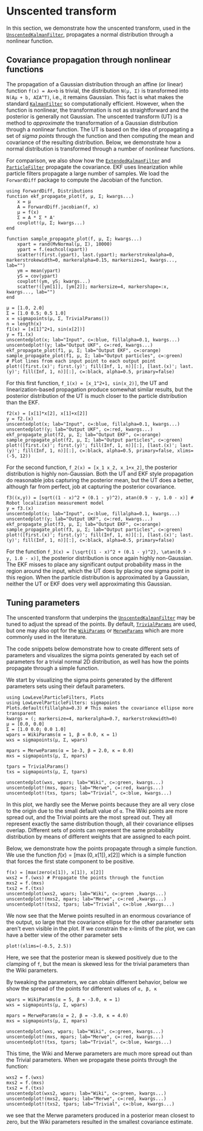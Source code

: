 # Unscented transform

In this section, we demonstrate how the unscented transform, used in the [`UnscentedKalmanFilter`](@ref), propagates a normal distribution through a nonlinear function. 




## Covariance propagation through nonlinear functions
The propagation of a Gaussian distribution through an affine (or linear) function ``f(x) = Ax+b`` is trivial, the distribution ``N(μ, Σ)`` is transformed into ``N(Aμ + b, AΣA^T)``, i.e., it remains Gaussian. This fact is what makes the standard [`KalmanFilter`](@ref) so computationally efficient. However, when the function is nonlinear, the transformation is not as straightforward and the posterior is generally not Gaussian. The unscented transform (UT) is a method to _approximate_ the transformation of a Gaussian distribution through a nonlinear function. The UT is based on the idea of propagating a set of _sigma points_ through the function and then computing the mean and covariance of the resulting distribution. Below, we demonstrate how a normal distribution is transformed through a number of nonlinear functions.

For comparison, we also show how the [`ExtendedKalmanFilter`](@ref) and [`ParticleFilter`](@ref) propagate the covariance. EKF uses linearization while particle filters propagate a large number of samples. We load the `ForwardDiff` package to compute the Jacobian of the function.

```@example UT
using ForwardDiff, Distributions
function ekf_propagate_plot(f, μ, Σ; kwargs...)
    x = μ
    A = ForwardDiff.jacobian(f, x)
    μ = f(x)
    Σ = A * Σ * A'
    covplot!(μ, Σ; kwargs...)
end

function sample_propagate_plot(f, μ, Σ; kwargs...)
    xpart = rand(MvNormal(μ, Σ), 10000)
    ypart = f.(eachcol(xpart))
    scatter!(first.(ypart), last.(ypart); markerstrokealpha=0, markerstrokewidth=0, markeralpha=0.15, markersize=1, kwargs..., lab="")
    ym = mean(ypart)
    yS = cov(ypart)
    covplot!(ym, yS; kwargs...)
    scatter!([ym[1]], [ym[2]]; markersize=4, markershape=:x, kwargs..., lab="")
end
```

```@example UT
μ = [1.0, 2.0]
Σ = [1.0 0.5; 0.5 1.0]
x = sigmapoints(μ, Σ, TrivialParams())
n = length(x)
f1(x) = [x[1]^2+1, sin(x[2])]
y = f1.(x)
unscentedplot(x; lab="Input", c=:blue, fillalpha=0.1, kwargs...)
unscentedplot!(y; lab="Output UKF", c=:red, kwargs...)
ekf_propagate_plot(f1, μ, Σ; lab="Output EKF", c=:orange)
sample_propagate_plot(f1, μ, Σ; lab="Output particles", c=:green)
# Plot lines from each input point to each output point
plot!([first.(x)'; first.(y)'; fill(Inf, 1, n)][:], [last.(x)'; last.(y)'; fill(Inf, 1, n)][:], c=:black, alpha=0.5, primary=false)
```
For this first function, ``f_1(x) = [x_1^2+1, sin(x_2)]``, the UT and linearization-based propagation produce somewhat similar results, but the posterior distribution of the UT is much closer to the particle distribution than the EKF.

```@example UT
f2(x) = [x[1]*x[2], x[1]+x[2]]
y = f2.(x)
unscentedplot(x; lab="Input", c=:blue, fillalpha=0.1, kwargs...)
unscentedplot!(y; lab="Output UKF", c=:red, kwargs...)
ekf_propagate_plot(f2, μ, Σ; lab="Output EKF", c=:orange)
sample_propagate_plot(f2, μ, Σ; lab="Output particles", c=:green)
plot!([first.(x)'; first.(y)'; fill(Inf, 1, n)][:], [last.(x)'; last.(y)'; fill(Inf, 1, n)][:], c=:black, alpha=0.5, primary=false, xlims=(-5, 12))
```
For the second function, ``f_2(x) = [x_1 x_2, x_1+x_2]``, the posterior distribution is highly non-Gaussian. Both the UT and EKF style propagation do reasonable jobs capturing the posterior mean, but the UT does a better, although far from perfect, job at capturing the posterior covariance.


```@example UT
f3((x,y)) = [sqrt((1 - x)^2 + (0.1 - y)^2), atan(0.9 - y, 1.0 - x)] # Robot localization measurement model
y = f3.(x)
unscentedplot(x; lab="Input", c=:blue, fillalpha=0.1, kwargs...)
unscentedplot!(y; lab="Output UKF", c=:red, kwargs...)
ekf_propagate_plot(f3, μ, Σ; lab="Output EKF", c=:orange)
sample_propagate_plot(f3, μ, Σ; lab="Output particles", c=:green)
plot!([first.(x)'; first.(y)'; fill(Inf, 1, n)][:], [last.(x)'; last.(y)'; fill(Inf, 1, n)][:], c=:black, alpha=0.5, primary=false)
```

For the function ``f_3(x) = [\sqrt{(1 - x)^2 + (0.1 - y)^2}, \atan(0.9 - y, 1.0 - x)]``, the posterior distribution is once again highly non-Gaussian. The EKF misses to place any significant output probability mass in the region around the input, which the UT does by placing one sigma point in this region. When the particle distribution is approximated by a Gaussian, neither the UT or EKF does very well approximating this Gaussian.




## Tuning parameters

The unscented transform that underpins the [`UnscentedKalmanFilter`](@ref) may be tuned to adjust the spread of the points. By default, [`TrivialParams`](@ref) are used, but one may also opt for the [`WikiParams`](@ref) or [`MerweParams`](@ref) which are more commonly used in the literature.

The code snippets below demonstrate how to create different sets of parameters and visualizes the sigma points generated by each set of parameters for a trivial normal 2D distribution, as well has how the points propagate through a simple function.


We start by visualizing the sigma points generated by the different parameters sets using their default parameters.
```@example UT
using LowLevelParticleFilters, Plots
using LowLevelParticleFilters: sigmapoints
Plots.default(fillalpha=0.3) # This makes the covariance ellipse more transparent
kwargs = (; markersize=4, markeralpha=0.7, markerstrokewidth=0)
μ = [0.0, 0.0]
Σ = [1.0 0.0; 0.0 1.0]
wpars = WikiParams(α = 1, β = 0.0, κ = 1)
wxs = sigmapoints(μ, Σ, wpars)

mpars = MerweParams(α = 1e-3, β = 2.0, κ = 0.0)
mxs = sigmapoints(μ, Σ, mpars)

tpars = TrivialParams()
txs = sigmapoints(μ, Σ, tpars)

unscentedplot(wxs, wpars; lab="Wiki", c=:green, kwargs...)
unscentedplot!(mxs, mpars; lab="Merwe", c=:red, kwargs...)
unscentedplot!(txs, tpars; lab="Trivial", c=:blue, kwargs...)
```
In this plot, we hardly see the Merwe points because they are all very close to the origin due to the small default value of `α`. The Wiki points are more spread out, and the Trivial points are the most spread out. They all represent exactly the same distribution though, all their covariance ellipses overlap. Different sets of points can represent the same probability distribution by means of different weights that are assigned to each point.

Below, we demonstrate how the points propagate through a simple function. We use the function $f(x) = [\max(0, x[1]), x[2]]$ which is a simple function that forces the first state component to be positive.


```@example UT
f(x) = [max(zero(x[1]), x[1]), x[2]]
wxs2 = f.(wxs) # Propagate the points through the function
mxs2 = f.(mxs)
txs2 = f.(txs)
unscentedplot(wxs2, wpars; lab="Wiki", c=:green ,kwargs...)
unscentedplot!(mxs2, mpars; lab="Merwe", c=:red ,kwargs...)
unscentedplot!(txs2, tpars; lab="Trivial", c=:blue ,kwargs...)
```

We now see that the Merwe points resulted in an enormous covariance of the output, so large that the covariance ellipse for the other parameter sets aren't even visible in the plot. If we constrain the x-limits of the plot, we can have a better view of the other parameter sets
```@example UT
plot!(xlims=(-0.5, 2.5)) 
```
Here, we see that the posterior mean is skewed positively due to the clamping of ``f``, but the mean is skewed less for the trivial parameters than the Wiki parameters. 

By tweaking the parameters, we can obtain different behavior, below we show the spread of the points for different values of ``α, β, κ``

```@example UT
wpars = WikiParams(α = 5, β = -3.0, κ = 1)
wxs = sigmapoints(μ, Σ, wpars)

mpars = MerweParams(α = 2, β = -3.0, κ = 4.0)
mxs = sigmapoints(μ, Σ, mpars)

unscentedplot(wxs, wpars; lab="Wiki", c=:green, kwargs...)
unscentedplot!(mxs, mpars; lab="Merwe", c=:red, kwargs...)
unscentedplot!(txs, tpars; lab="Trivial", c=:blue, kwargs...)
```
This time, the Wiki and Merwe parameters are much more spread out than the Trivial parameters. When we propagate these points through the function:

```@example UT
wxs2 = f.(wxs)
mxs2 = f.(mxs)
txs2 = f.(txs)
unscentedplot(wxs2, wpars; lab="Wiki", c=:green, kwargs...)
unscentedplot!(mxs2, mpars; lab="Merwe", c=:red, kwargs...)
unscentedplot!(txs2, tpars; lab="Trivial", c=:blue, kwargs...)
```
we see that the Merwe parameters produced in a posterior mean closest to zero, but the Wiki parameters resulted in the smallest covariance estimate.